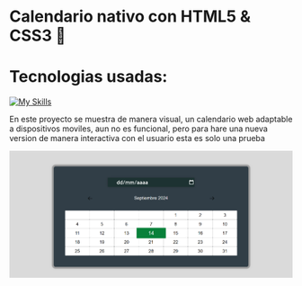 # Calendario nativo con HTML5 & CSS3 🌟

# Tecnologias usadas:  
[![My Skills](https://skillicons.dev/icons?i=css,html)](https://skillicons.dev)

<p>
  En este proyecto se muestra de manera visual, 
  un calendario web adaptable a dispositivos moviles, 
  aun no es funcional, pero para hare una nueva version de manera interactiva con el usuario
  esta es solo una prueba
</p>

![imagen](imagen.png)

